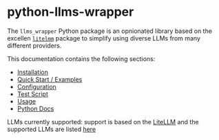 # python-llms-wrapper

The `llms_wrapper` Python package is an opnionated library based on the excellen 
[`litelmm`](https://github.com/BerriAI/litellm) package to simplify using diverse
LLMs from many different providers. 

This documentation contains the following sections:

* [Installation](installation)
* [Quick Start / Examples](quickstart)
* [Configuration](configuration)
* [Test Script](test-script)
* [Usage](usage)
* [Python Docs](pythondoc/llms_wrapper)

LLMs currently supported: support is based on the [LiteLLM](https://github.com/BerriAI/litellm) and the supported LLMs are listed [here](https://docs.litellm.ai/docs/providers/)


